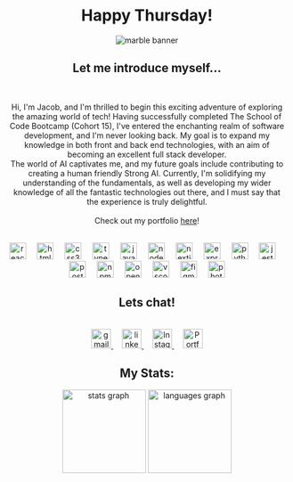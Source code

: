 <div align="center">
<h1>Happy Thursday!</h1>
<img src="https://github.com/jacobfield/jacobfield/assets/139918322/c718a482-6c1f-4fed-9a57-3f27ef573ffc" alt="marble banner" align=”center”>

</div>


<!-- intro -->
<div align="center">
<h2>Let me introduce myself...</h2>
<br>
</div>
<p align="center">Hi, I'm Jacob, and I'm thrilled to begin this exciting adventure of exploring the amazing world of tech! Having successfully completed The School of Code Bootcamp (Cohort 15), I've entered the enchanting realm of software development, and I'm never looking back. My goal is to expand my knowledge in both front and back end technologies, with an aim of becoming an excellent full stack developer. <br> The world of AI captivates me, and my future goals include contributing to creating a human friendly Strong AI. Currently, I'm solidifying my understanding of the fundamentals, as well as developing my wider knowledge of all the fantastic technologies out there, and I must say that the experience is truly delightful. <br><br> Check out my portfolio <a target="_blank" href="https://red-portfolio-blush.vercel.app/">here</a>!</p>
<br>

<!-- Tech stack -->

<div align="center">
  <img src="https://cdn.jsdelivr.net/gh/devicons/devicon/icons/react/react-original.svg" height="30" alt="react logo"  />
  <img width="12" />
  <img src="https://cdn.jsdelivr.net/gh/devicons/devicon/icons/html5/html5-original.svg" height="30" alt="html5 logo"  />
  <img width="12" />
  <img src="https://cdn.jsdelivr.net/gh/devicons/devicon/icons/css3/css3-original.svg" height="30" alt="css3 logo"  />
  <img width="12" />
  <img src="https://cdn.jsdelivr.net/gh/devicons/devicon/icons/typescript/typescript-original.svg" height="30" alt="typescript logo"  />
  <img width="12" />
  <img src="https://cdn.jsdelivr.net/gh/devicons/devicon/icons/javascript/javascript-original.svg" height="30" alt="javascript logo"  />
  <img width="12" />
  <img src="https://cdn.jsdelivr.net/gh/devicons/devicon/icons/nodejs/nodejs-original.svg" height="30" alt="nodejs logo"  />
  <img width="12" />
  <img src="https://cdn.jsdelivr.net/gh/devicons/devicon/icons/nextjs/nextjs-original.svg" height="30" alt="nextjs logo"  />
  <img width="12" />
  <img src="https://cdn.jsdelivr.net/gh/devicons/devicon/icons/express/express-original.svg" height="30" alt="express logo"  />
  <img width="12" />
  <img src="https://cdn.jsdelivr.net/gh/devicons/devicon/icons/python/python-original.svg" height="30" alt="python logo"  />
  <img width="12" />
  <img src="https://cdn.jsdelivr.net/gh/devicons/devicon/icons/jest/jest-plain.svg" height="30" alt="jest logo"  />
  <img width="12" />
  <img src="https://cdn.simpleicons.org/postgresql/4169E1" height="30" alt="postgresql logo"  />
  <img width="12" />
  <img src="https://cdn.simpleicons.org/npm/CB3837" height="30" alt="npm logo"  />
  <img width="12" />
  <img src="https://cdn.jsdelivr.net/gh/devicons/devicon/icons/openal/openal-original.svg" height="30" alt="openal logo"  />
  <img width="12" />
  <img src="https://cdn.jsdelivr.net/gh/devicons/devicon/icons/vscode/vscode-original.svg" height="30" alt="vscode logo"  />
  <img width="12" />
  <img src="https://cdn.jsdelivr.net/gh/devicons/devicon/icons/figma/figma-original.svg" height="30" alt="figma logo"  />
  <img width="12" />
  <img src="https://cdn.simpleicons.org/adobephotoshop/31A8FF" height="30" alt="photoshop logo"  />
</div>

<!-- social links -->

<div align="center">
  <h2>Lets chat!</h2>
  <br>
  <a href="mailto:jacobprogrammes@gmail.com" target="_blank">
    <img src="https://private-user-images.githubusercontent.com/139918322/295909841-b484cd43-176f-4231-93fb-3b41e8c094e3.png?jwt=eyJhbGciOiJIUzI1NiIsInR5cCI6IkpXVCJ9.eyJpc3MiOiJnaXRodWIuY29tIiwiYXVkIjoicmF3LmdpdGh1YnVzZXJjb250ZW50LmNvbSIsImtleSI6ImtleTUiLCJleHAiOjE3MDQ5NzU4NTUsIm5iZiI6MTcwNDk3NTU1NSwicGF0aCI6Ii8xMzk5MTgzMjIvMjk1OTA5ODQxLWI0ODRjZDQzLTE3NmYtNDIzMS05M2ZiLTNiNDFlOGMwOTRlMy5wbmc_WC1BbXotQWxnb3JpdGhtPUFXUzQtSE1BQy1TSEEyNTYmWC1BbXotQ3JlZGVudGlhbD1BS0lBVkNPRFlMU0E1M1BRSzRaQSUyRjIwMjQwMTExJTJGdXMtZWFzdC0xJTJGczMlMkZhd3M0X3JlcXVlc3QmWC1BbXotRGF0ZT0yMDI0MDExMVQxMjE5MTVaJlgtQW16LUV4cGlyZXM9MzAwJlgtQW16LVNpZ25hdHVyZT02NTE5MmYzNTc5Yzg2YzZiMjZmOWFkYmZjMGYzNmE2MjJhYjQ2YWI3YzUyN2YzNjEwYmFkMjMxODdhYjU5YTNlJlgtQW16LVNpZ25lZEhlYWRlcnM9aG9zdCZhY3Rvcl9pZD0wJmtleV9pZD0wJnJlcG9faWQ9MCJ9.Avzh-JcRcSfyMdliixx_xjyjdr3nB4btumzH3kBIN5M" height="35" alt="gmail logo"  />
  </a>&nbsp;&nbsp;&nbsp;
  <a href="https://www.linkedin.com/in/jacob-field-683122186/" target="_blank">
    <img src="https://private-user-images.githubusercontent.com/139918322/295910575-529a0c63-a2d8-41e1-9472-4e1743a3bdec.png?jwt=eyJhbGciOiJIUzI1NiIsInR5cCI6IkpXVCJ9.eyJpc3MiOiJnaXRodWIuY29tIiwiYXVkIjoicmF3LmdpdGh1YnVzZXJjb250ZW50LmNvbSIsImtleSI6ImtleTUiLCJleHAiOjE3MDQ5NzYwMzEsIm5iZiI6MTcwNDk3NTczMSwicGF0aCI6Ii8xMzk5MTgzMjIvMjk1OTEwNTc1LTUyOWEwYzYzLWEyZDgtNDFlMS05NDcyLTRlMTc0M2EzYmRlYy5wbmc_WC1BbXotQWxnb3JpdGhtPUFXUzQtSE1BQy1TSEEyNTYmWC1BbXotQ3JlZGVudGlhbD1BS0lBVkNPRFlMU0E1M1BRSzRaQSUyRjIwMjQwMTExJTJGdXMtZWFzdC0xJTJGczMlMkZhd3M0X3JlcXVlc3QmWC1BbXotRGF0ZT0yMDI0MDExMVQxMjIyMTFaJlgtQW16LUV4cGlyZXM9MzAwJlgtQW16LVNpZ25hdHVyZT1kODFhODdmYzc1Y2U2MGZiY2JhNjNkOTBhZWU5ZGZmOTEyYjdhODUzNzU4NzY0ODQ0NGUwZDZiYzljYjQzMmVlJlgtQW16LVNpZ25lZEhlYWRlcnM9aG9zdCZhY3Rvcl9pZD0wJmtleV9pZD0wJnJlcG9faWQ9MCJ9.2v7ReWZpzZMcp929ko4kXm6XmBorBaIEhyIDfJGoEog" height="35" alt="linkedin logo"  />
  </a>&nbsp;&nbsp;&nbsp;
  <a href="https://www.instagram.com/lunar_light_code/" target="_blank">
    <img src="https://private-user-images.githubusercontent.com/139918322/295910156-841c4a3a-9b9a-427b-849f-b301580fe462.png?jwt=eyJhbGciOiJIUzI1NiIsInR5cCI6IkpXVCJ9.eyJpc3MiOiJnaXRodWIuY29tIiwiYXVkIjoicmF3LmdpdGh1YnVzZXJjb250ZW50LmNvbSIsImtleSI6ImtleTUiLCJleHAiOjE3MDQ5NzU5MzMsIm5iZiI6MTcwNDk3NTYzMywicGF0aCI6Ii8xMzk5MTgzMjIvMjk1OTEwMTU2LTg0MWM0YTNhLTliOWEtNDI3Yi04NDlmLWIzMDE1ODBmZTQ2Mi5wbmc_WC1BbXotQWxnb3JpdGhtPUFXUzQtSE1BQy1TSEEyNTYmWC1BbXotQ3JlZGVudGlhbD1BS0lBVkNPRFlMU0E1M1BRSzRaQSUyRjIwMjQwMTExJTJGdXMtZWFzdC0xJTJGczMlMkZhd3M0X3JlcXVlc3QmWC1BbXotRGF0ZT0yMDI0MDExMVQxMjIwMzNaJlgtQW16LUV4cGlyZXM9MzAwJlgtQW16LVNpZ25hdHVyZT0wOTUxNWQ0ZTIwNzEyNjU4M2VlODI5ZmNkMWU2MjRiNDFmMjU4ZmMwMzUzNjNhMGZlY2I0MmE3NmFkNWZkNGI1JlgtQW16LVNpZ25lZEhlYWRlcnM9aG9zdCZhY3Rvcl9pZD0wJmtleV9pZD0wJnJlcG9faWQ9MCJ9.B9o6aQhMy6R37QoVkg-hya3AFlrV6RFHd0QCTTqU49s" height="35" alt="Instagram logo" />
  </a>&nbsp;&nbsp;&nbsp;
   <a href="https://red-portfolio-blush.vercel.app/" target="_blank">
    <img src="https://private-user-images.githubusercontent.com/139918322/295911037-2d78a074-1523-4eeb-ba70-49da20331b4e.png?jwt=eyJhbGciOiJIUzI1NiIsInR5cCI6IkpXVCJ9.eyJpc3MiOiJnaXRodWIuY29tIiwiYXVkIjoicmF3LmdpdGh1YnVzZXJjb250ZW50LmNvbSIsImtleSI6ImtleTUiLCJleHAiOjE3MDQ5NzYxMzIsIm5iZiI6MTcwNDk3NTgzMiwicGF0aCI6Ii8xMzk5MTgzMjIvMjk1OTExMDM3LTJkNzhhMDc0LTE1MjMtNGVlYi1iYTcwLTQ5ZGEyMDMzMWI0ZS5wbmc_WC1BbXotQWxnb3JpdGhtPUFXUzQtSE1BQy1TSEEyNTYmWC1BbXotQ3JlZGVudGlhbD1BS0lBVkNPRFlMU0E1M1BRSzRaQSUyRjIwMjQwMTExJTJGdXMtZWFzdC0xJTJGczMlMkZhd3M0X3JlcXVlc3QmWC1BbXotRGF0ZT0yMDI0MDExMVQxMjIzNTJaJlgtQW16LUV4cGlyZXM9MzAwJlgtQW16LVNpZ25hdHVyZT01NGIyZTZmYWUxMzI3YjBjYzQ4NTg0ZjM4YTJjOGVkZWEwNmM2YWRmZWM2YzE2NjVlNTc3Mjc2MjcxNjZhNjY4JlgtQW16LVNpZ25lZEhlYWRlcnM9aG9zdCZhY3Rvcl9pZD0wJmtleV9pZD0wJnJlcG9faWQ9MCJ9.QuqhnkUTj6EQC8B_FeGqQxhe1CcUcVhzwT93-fyn-7Q" height="35" alt="Portfolio logo" />
  </a>
</div>


<div align="center">
<h2>My Stats:</h2>
<img src="https://github-readme-stats.vercel.app/api?username=jacobfield&show_icons=true&theme=transparent" height="150" alt="stats graph"  />
  <img src="https://github-readme-stats.vercel.app/api/top-langs?username=jacobfield&locale=en&hide_title=false&layout=compact&card_width=320&langs_count=5&theme=transparent" height="150" alt="languages graph"  />

</div>
<br>
<div align="center">
  <!-- contribution snake grid -->

<!-- <a href="https://github.com/Platane/snk"><img src="https://github.com/jacobfield/snake/raw/manual-run-output/only-svg/github-contribution-grid-snake-dark.svg" width="100%"></a> -->

</div>




